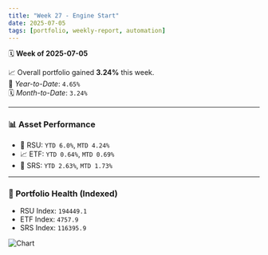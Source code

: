 ```yaml
---
title: "Week 27 - Engine Start"
date: 2025-07-05
tags: [portfolio, weekly-report, automation]
---
```


🗓️ **Week of 2025-07-05**

📈 Overall portfolio gained **3.24%** this week.  
📆 *Year-to-Date*: `4.65%`  
🗓️ *Month-to-Date*: `3.24%`

---

### 📊 Asset Performance

- 🍎 RSU: `YTD 6.0%`, `MTD 4.24%`
- 📈 ETF: `YTD 0.64%`, `MTD 0.69%`
- 🏦 SRS: `YTD 2.63%`, `MTD 1.73%`

---

### 🧾 Portfolio Health (Indexed)

- RSU Index: `194449.1`
- ETF Index: `4757.9`
- SRS Index: `116395.9`

![Chart](//Users/cevangelio/Documents/PublicProjects/boring-wealth-project/astro-theme-cactus/src/content/post/image/2025/week-27.png)
